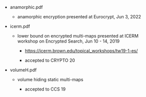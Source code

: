* anamorphic.pdf
    * anamorphic encryption
    presented at Eurocrypt, Jun 3, 2022

* icerm.pdf
    * lower bound on encrypted multi-maps
    presented at  ICERM workshop on Encrypted Search, Jun 10 - 14, 2019

        * https://icerm.brown.edu/topical_workshops/tw19-1-es/

        * accepted to CRYPTO 20

* volumeH.pdf
    * volume hiding static multi-maps

        * accepted to CCS 19


